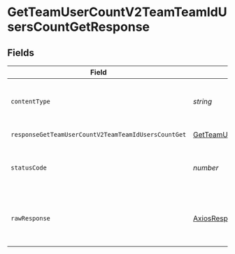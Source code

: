 # GetTeamUserCountV2TeamTeamIdUsersCountGetResponse


## Fields

| Field                                                                                                                                                                                                               | Type                                                                                                                                                                                                                | Required                                                                                                                                                                                                            | Description                                                                                                                                                                                                         |
| ------------------------------------------------------------------------------------------------------------------------------------------------------------------------------------------------------------------- | ------------------------------------------------------------------------------------------------------------------------------------------------------------------------------------------------------------------- | ------------------------------------------------------------------------------------------------------------------------------------------------------------------------------------------------------------------- | ------------------------------------------------------------------------------------------------------------------------------------------------------------------------------------------------------------------- |
| `contentType`                                                                                                                                                                                                       | *string*                                                                                                                                                                                                            | :heavy_check_mark:                                                                                                                                                                                                  | HTTP response content type for this operation                                                                                                                                                                       |
| `responseGetTeamUserCountV2TeamTeamIdUsersCountGet`                                                                                                                                                                 | [GetTeamUserCountV2TeamTeamIdUsersCountGetResponseGetTeamUserCountV2TeamTeamIdUsersCountGet](../../models/operations/getteamusercountv2teamteamiduserscountgetresponsegetteamusercountv2teamteamiduserscountget.md) | :heavy_minus_sign:                                                                                                                                                                                                  | Successful Response                                                                                                                                                                                                 |
| `statusCode`                                                                                                                                                                                                        | *number*                                                                                                                                                                                                            | :heavy_check_mark:                                                                                                                                                                                                  | HTTP response status code for this operation                                                                                                                                                                        |
| `rawResponse`                                                                                                                                                                                                       | [AxiosResponse](https://axios-http.com/docs/res_schema)                                                                                                                                                             | :heavy_minus_sign:                                                                                                                                                                                                  | Raw HTTP response; suitable for custom response parsing                                                                                                                                                             |